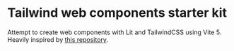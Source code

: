 # Tailwind web components starter kit
Attempt to create web components with Lit and TailwindCSS using Vite 5. Heavily inspired by [this repository](https://github.com/butopen/web-components-tailwind-starter-kit).
